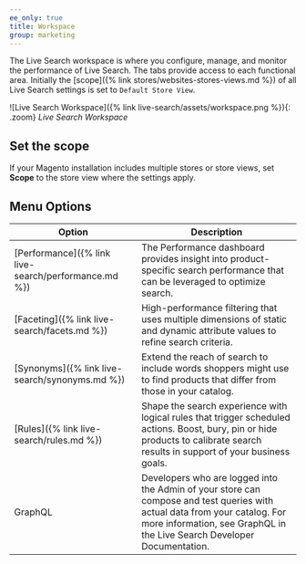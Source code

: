 ```yaml
---
ee_only: true
title: Workspace
group: marketing
---
```


The Live Search workspace is where you configure, manage, and monitor the performance of Live Search. The tabs provide access to each functional area. Initially the [scope]({% link stores/websites-stores-views.md %}) of all Live Search settings is set to `Default Store View`.

![Live Search Workspace]({% link live-search/assets/workspace.png %}){: .zoom}
_Live Search Workspace_
## Set the scope
If your Magento installation includes multiple stores or store views, set **Scope** to the store view where the settings apply.

## Menu Options

|Option|Description|
|--- |--- |
|[Performance]({% link live-search/performance.md %}) |The Performance dashboard provides insight into product-specific search performance that can be leveraged to optimize search. |
|[Faceting]({% link live-search/facets.md %}) |High-performance filtering that uses multiple dimensions of static and dynamic attribute values to refine search criteria.|
|[Synonyms]({% link live-search/synonyms.md %}) |Extend the reach of search to include words shoppers might use to find products that differ from those in your catalog.|
|[Rules]({% link live-search/rules.md %}) |Shape the search experience with logical rules that trigger scheduled actions. Boost, bury, pin or hide products to calibrate search results in support of your business goals.|
|GraphQL |Developers who are logged into the Admin of your store can compose and test queries with actual data from your catalog. For more information, see GraphQL in the Live Search Developer Documentation.|
